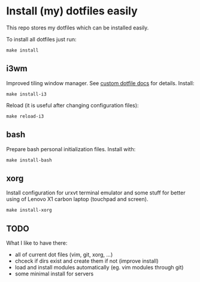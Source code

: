 # Install (my) dotfiles easily
This repo stores my dotfiles which can be installed easily.

To install all dotfiles just run:

	make install

## i3wm
Improved tiling window manager. See [custom dotfile docs](src/i3/README.md) for details.
Install:

	make install-i3

Reload (it is useful after changing configuration files):

	make reload-i3

## bash
Prepare bash personal initialization files. Install with:

	make install-bash

## xorg
Install configuration for urxvt terminal emulator and some stuff for better using of Lenovo X1 carbon laptop (touchpad and screen).

	make install-xorg

## TODO
What I like to have there:
 - all of current dot files (vim, git, xorg, ...)
 - chceck if dirs exist and create them if not (improve install)
 - load and install modules automatically (eg. vim modules through git)
 - some minimal install for servers
